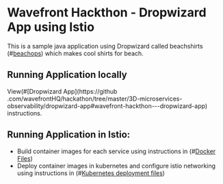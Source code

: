 # Wavefront Hackthon - Dropwizard App using Istio

This is a sample java application using Dropwizard called beachshirts (#[beachops](https://medium.com/@matthewzeier/thoughts-from-an-operations-wrangler-how-we-use-alerts-to-monitor-wavefront-71329c5e57a8)) which makes cool shirts for beach. 


## Running Application locally 

View(#[Dropwizard App](https://github
.com/wavefrontHQ/hackathon/tree/master/3D-microservices-observability/dropwizard-app#wavefront-hackthon---dropwizard-app) instructions.


## Running Application in Istio:

- Build container images for each service using instructions in (#[Docker Files](https://github.com/wavefrontHQ/hackathon/blob/akodali/sm/3D-microservices-observability/service-mesh/dropwizard-app/dockerFiles/README.md))
- Deploy container images in kubernetes and configure istio networking using instructions in (#[Kubernetes deployment files](https://github.com/wavefrontHQ/hackathon/blob/akodali/sm/3D-microservices-observability/service-mesh/dropwizard-app/kubernetesFiles/README.md))
